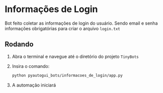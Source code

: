 # Informações de Login

Bot feito coletar as informações de login do usuário. Sendo email e senha informações obrigatórias para criar o arquivo `login.txt`

## Rodando

1. Abra o terminal e navegue até o diretório do projeto `TinyBots`

2. Insira o comando:

    ```bash
    python pyautogui_bots/informacoes_de_login/app.py
    ```

3. A automação iniciará

$~$
